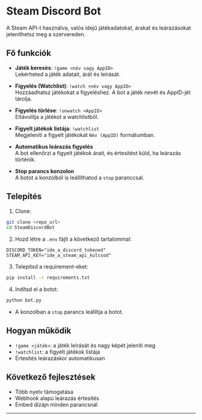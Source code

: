 # Steam Discord Bot

A Steam API-t használva, valós idejű játékadatokat, árakat és leárazásokat jeleníthetsz meg a szervereden.

## Fő funkciók

- **Játék keresés**: `!game <név vagy AppID>`  
  Lekérheted a játék adatait, árát és leírását.

- **Figyelés (Watchlist)**: `!watch <név vagy AppID>`  
  Hozzáadhatsz játékokat a figyeléshez. A bot a játék nevét és AppID-jét tárolja.

- **Figyelés törlése**: `!unwatch <AppID>`  
  Eltávolítja a játékot a watchlistből.

- **Figyelt játékok listája**: `!watchlist`  
  Megjeleníti a figyelt játékokat `Név (AppID)` formátumban.

- **Automatikus leárazás figyelés**  
  A bot ellenőrzi a figyelt játékok árait, és értesítést küld, ha leárazás történik.

- **Stop parancs konzolon**  
  A botot a konzolból is leállíthatod a `stop` paranccsal.

## Telepítés

1. Clone:

```bash
git clone <repo_url>
cd SteamDiscordBot
```

2. Hozd létre a `.env` fájlt a következő tartalommal:

```env
DISCORD_TOKEN="ide_a_discord_tokened"
STEAM_API_KEY="ide_a_steam_api_kulcsod"
```

3. Telepítsd a requirement-eket:

```bash
pip install -r requirements.txt
```

4. Indítsd el a botot:

```bash
python bot.py
```

- A konzolban a `stop` parancs leállítja a botot.

## Hogyan működik

- `!game <játék>`: a játék leírását és nagy képét jeleníti meg
- `!watchlist`: a figyelt játékok listája
- Értesítés leárazáskor automatikusan

## Következő fejlesztések

- Több nyelv támogatása  
- Webhook alapú leárazás értesítés  
- Embed dizájn minden parancsnál

---

